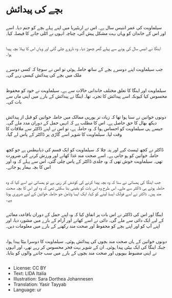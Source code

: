 # بچے کی پیدائش

##
سیلماویت کی عمر انتیس سال ہے۔ اس نے اریٹیریا میں اپنے پہلے بچے کو جنم دیا۔ اسے اور اس کے خاندان کو وہاں بہت مشکل پیش آئی، چناچہ انہوں نے اٹلی جانے کا فیصلہ کیا۔

##
اینگا نے انیس سال کی ہونے سے پہلے گھر چھوڑ دیا۔ وہ ناروے چلی گئی اور وہاں اس کا پہلا بچہ پیدا ہوا۔

##
جب سیلماویت اپنے دوسرے بچے کے ساتھ حاملہ ہوئی تو اس نے سوچا کہ کسی دوسرے ملک میں بچے کی پیدائش کیسی رہے گی۔

##
سیلماویت اور اینگا کا تعلق مختلف خاندانی حالات سے ہے۔ سیلماویت نے خود کو محفوظ محسوس کیا کیونکہ اسے پیدائش کا تجربہ تھا۔ اینگا نے پیدائش کے بارے میں اپنی ماں سے بات کی۔

##
دونوں خواتین نے سنا ہوا تھا کہ زیادہ تر یورپی ممالک میں حاملہ خواتین کو قبل از پیدائش دیکھ بھال کا حق حاصل ہے۔ اس کا مطلب ہے کہ انہیں حمل کے دوران مدد ملے گی۔ جیسے ہی سیلماویت کو احساس ہوا کہ وہ حاملہ ہے، تو اس نے اپنے ڈاکٹر سے ملاقات کا وقت لیا۔ سیلماویت کا شوہر اسے گاڑی پر ڈاکٹر کے پاس لے گیا۔

##
ڈاکٹر نے کچھ ٹیسٹ کیے اور پتہ چلا کہ سیلماویت کو ایک قسم کی ذیابیطس ہے جو کچھ حاملہ خواتین کو ہو جاتی ہے۔ اسے صحت مند غذا کھانے اور ورزش کرنے کی ضرورت تھی۔ سیلماویت خوش تھی کہ وہ جلدی ڈاکٹر کے پاس چلی گئی، اس سے پہلے کہ وہ اور اس کا بچہ بیمار ہو جاتے۔

##
جب اینگا کی ہمسائی نے سنا کہ وہ بچہ پیدا کرنے کی کوشش کر رہی ہے تو ہمسائی نے اسے کہا کہ وہ حاملہ ہوتے ہی ڈاکٹر سے ملے۔ اس طرح وہ اس بات کو یقینی بنا سکتی تھی کہ وہ اور اس کا بچہ صحت مند ہیں۔ ڈاکٹر نے اسے فولک ایسڈ لینے کو کہا، ایک ایسا وٹامن جو حاملہ خواتین کے لیے ضروری ہوتا ہے۔

##
اینگا اور اس کی ڈاکٹر نے اس بات پر اتفاق کیا کہ وہ اپنے حمل کے دوران باقاعدہ معائنے کے لیے ایک دائی سے ملے گی۔ دائی نے اسے کھانے اور آرام کے بارے میں مشورہ دیا، اور اپنے آپ کو اور اپنے بچے کو محفوظ اور صحت مند رکھنے کے بارے میں معلومات دیں۔

##
دونوں خواتین کے ہاں صحت مند بچوں کی پیدائش ہوئی۔ سیلماویت کا دوسرا بیٹا پیدا ہوا، جبکہ اینگا کی ایک بیٹی پیدا ہوئی۔ ان کے شوہر بہت فخر محسوس کر رہے تھے، اور انہوں نے اپنی مضبوط بیویوں اور صحت مند بچوں کے بارے میں سب جاننے والوں کو بتایا۔

##
* License: CC BY
* Text: LIDA Italia
* Illustration: Sara Dorthea Johannesen
* Translation: Yasir Tayyab
* Language: ur
